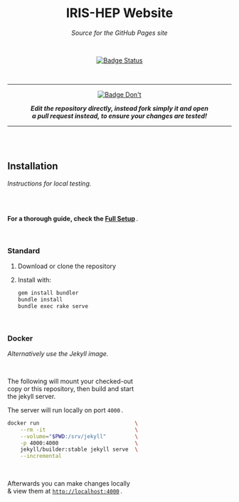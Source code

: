 
<div align = center>

# IRIS-HEP Website

*Source for the GitHub Pages site*
      
<br>
      
[![Badge Status]][Workflow]

<br>

---

[![Badge Don't]](#)

***Edit the repository directly, instead fork simply it and open*** <br>
***a pull request instead, to ensure your changes are tested!***
      
---

</div>

<br>
<br>

## Installation

*Instructions for local testing.*

<br>
<br>

**For a thorough guide, check the [Full Setup]** .

<br>

### Standard

1. Download or clone the repository

2. Install with:

    ```sh
    gem install bundler
    bundle install
    bundle exec rake serve
    ```
    
<br>

### Docker

*Alternatively use the Jekyll image.*

<br>

The following will mount your checked-out <br>
copy or this repository, then build and start <br>
the jekyll server.

The server will run locally on port `4000` .

```sh
docker run                              \
    --rm -it                            \
    --volume="$PWD:/srv/jekyll"         \
    -p 4000:4000                        \
    jekyll/builder:stable jekyll serve  \
    --incremental
```

<br>

Afterwards you can make changes locally <br>
& view them at [`http://localhost:4000`] .



[Badge Status]: https://github.com/iris-hep/iris-hep.github.io-source/actions/workflows/ci.yml/badge.svg
[Badge Don't]: https://img.shields.io/badge/Don't-e33838?style=for-the-badge 

[Workflow]: https://github.com/iris-hep/iris-hep.github.io-source/actions/workflows/ci.yml 'This badge indicates if the website was successfully built'

[Full Setup]: https://iris-hep.org/docs/webdev

[`http://localhost:4000`]: http://localhost:4000
